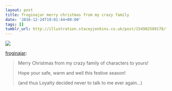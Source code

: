 ```yaml
---
layout: post
title: froginajar merry christmas from my crazy family
date: '2016-12-24T19:01:44+00:00'
tags: []
tumblr_url: http://illustration.staceyjenkins.co.uk/post/154902589178/froginajar-merry-christmas-from-my-crazy-family
---
```

 ![](/tumblr_files/tumblr_oi95g1lgWu1v28ub8o1_640.gif)  

[froginajar](http://illustration.staceyjenkins.co.uk/2019/03/09/2016-12-16-merry-christmas-from-my-crazy-family-of-characters.html):

> Merry Christmas from my crazy family of characters to yours!
> 
> Hope your safe, warm and well this festive season!
> 
> (and thus Loyalty decided never to talk to me ever again…)

